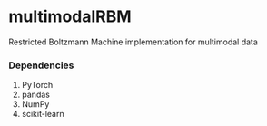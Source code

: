 # multimodalRBM
Restricted Boltzmann Machine implementation for multimodal data

### Dependencies
1. PyTorch
2. pandas
3. NumPy
4. scikit-learn
